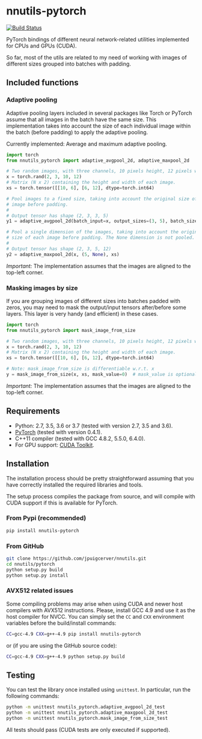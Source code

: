 # nnutils-pytorch

[![Build Status](https://travis-ci.org/jpuigcerver/nnutils.svg?branch=master)](https://travis-ci.org/jpuigcerver/nnutils)

PyTorch bindings of different neural network-related utilities implemented for
CPUs and GPUs (CUDA).

So far, most of the utils are related to my need of working with images of
different sizes grouped into batches with padding.

## Included functions

### Adaptive pooling

Adaptive pooling layers included in several packages like Torch or PyTorch
assume that all images in the batch have the same size. This implementation
takes into account the size of each individual image within the batch
(before padding) to apply the adaptive pooling.

Currently implemented: Average and maximum adaptive pooling.

```python
import torch
from nnutils_pytorch import adaptive_avgpool_2d, adaptive_maxpool_2d

# Two random images, with three channels, 10 pixels height, 12 pixels width
x = torch.rand(2, 3, 10, 12)
# Matrix (N x 2) containing the height and width of each image.
xs = torch.tensor([[10, 6], [6, 12], dtype=torch.int64)

# Pool images to a fixed size, taking into account the original size of each
# image before padding.
#
# Output tensor has shape (2, 3, 3, 5)
y1 = adaptive_avgpool_2d(batch_input=x, output_sizes=(3, 5), batch_sizes=xs)

# Pool a single dimension of the images, taking into account the original
# size of each image before padding. The None dimension is not pooled.
#
# Output tensor has shape (2, 3, 5, 12)
y2 = adaptive_maxpool_2d(x, (5, None), xs)
```

*Important:* The implementation assumes that the images are aligned to the
top-left corner.

### Masking images by size

If you are grouping images of different sizes into batches padded with zeros,
you may need to mask the output/input tensors after/before some layers.
This layer is very handy (and efficient) in these cases.

```python
import torch
from nnutils_pytorch import mask_image_from_size

# Two random images, with three channels, 10 pixels height, 12 pixels width
x = torch.rand(2, 3, 10, 12)
# Matrix (N x 2) containing the height and width of each image.
xs = torch.tensor([[10, 6], [6, 12], dtype=torch.int64)

# Note: mask_image_from_size is differentiable w.r.t. x
y = mask_image_from_size(x, xs, mask_value=0)  # mask_value is optional.
```

*Important:* The implementation assumes that the images are aligned to the
top-left corner.

## Requirements

- Python: 2.7, 3.5, 3.6 or 3.7 (tested with version 2.7, 3.5 and 3.6).
- [PyTorch](http://pytorch.org/) (tested with version 0.4.1).
- C++11 compiler (tested with GCC 4.8.2, 5.5.0, 6.4.0).
- For GPU support: [CUDA Toolkit](https://developer.nvidia.com/cuda-zone).

## Installation

The installation process should be pretty straightforward assuming that you
have correctly installed the required libraries and tools.

The setup process compiles the package from source, and will compile with
CUDA support if this is available for PyTorch.

### From Pypi (recommended)

```bash
pip install nnutils-pytorch
```

### From GitHub

```bash
git clone https://github.com/jpuigcerver/nnutils.git
cd nnutils/pytorch
python setup.py build
python setup.py install
```

### AVX512 related issues

Some compiling problems may arise when using CUDA and newer host compilers
with AVX512 instructions. Please, install GCC 4.9 and use it as the host
compiler for NVCC. You can simply set the `CC` and `CXX` environment variables
before the build/install commands:

```bash
CC=gcc-4.9 CXX=g++-4.9 pip install nnutils-pytorch
```

or (if you are using the GitHub source code):

```bash
CC=gcc-4.9 CXX=g++-4.9 python setup.py build
```

## Testing

You can test the library once installed using `unittest`. In particular,
run the following commands:

```bash
python -m unittest nnutils_pytorch.adaptive_avgpool_2d_test
python -m unittest nnutils_pytorch.adaptive_maxgpool_2d_test
python -m unittest nnutils_pytorch.mask_image_from_size_test
```

All tests should pass (CUDA tests are only executed if supported).
